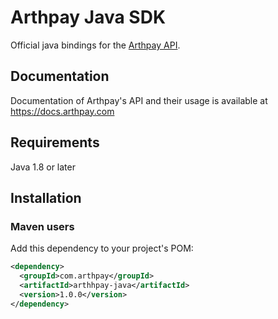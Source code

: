 # Arthpay Java SDK

Official java bindings for the [Arthpay API](https://docs.arthpay.com/docs/payments).

## Documentation

Documentation of Arthpay's API and their usage is available at <https://docs.arthpay.com>

## Requirements

Java 1.8 or later

## Installation

### Maven users

Add this dependency to your project's POM:

```xml
<dependency>
  <groupId>com.arthpay</groupId>
  <artifactId>arthhpay-java</artifactId>
  <version>1.0.0</version>
</dependency>
```

